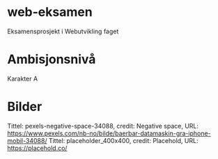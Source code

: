 # web-eksamen
 Eksamensprosjekt i Webutvikling faget

# Ambisjonsnivå
  Karakter A

# Bilder
  Tittel: pexels-negative-space-34088, credit: Negative space, URL: https://www.pexels.com/nb-no/bilde/baerbar-datamaskin-gra-iphone-mobil-34088/
  Tittel: placeholder_400x400, credit: Placehold, URL: https://placehold.co/

  